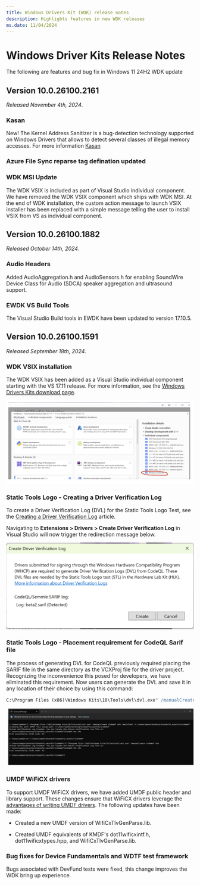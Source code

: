 ```yaml
---
title: Windows Drivers Kit (WDK) release notes
description: Highlights features in new WDK releases
ms.date: 11/04/2024
---
```


# Windows Driver Kits Release Notes
The following are features and bug fix in Windows 11 24H2 WDK update

## Version 10.0.26100.2161
*Released November 4th, 2024*.

### Kasan
New! The Kernel Address Sanitizer is a bug-detection technology supported on Windows Drivers that allows to detect several classes of illegal memory accesses. For more information [Kasan](./devtest/kasan.md)

### Azure File Sync reparse tag defination updated

### WDK MSI Update
The WDK VSIX is included as part of Visual Studio individual component. We have removed the WDK VSIX component which ships with WDK MSI. At the end of WDK installation, the custom action message to launch VSIX installer has been replaced with a simple message telling the user to install VSIX from VS as individual component. 

## Version 10.0.26100.1882
*Released October 14th, 2024*.

### Audio Headers
Added AudioAggregation.h and AudioSensors.h for enabling SoundWire Device Class for Audio (SDCA) speaker aggregation and ultrasound support.

### EWDK VS Build Tools
The Visual Studio Build tools in EWDK have been updated to version 17.10.5.

## Version 10.0.26100.1591
*Released September 18th, 2024*.

### WDK VSIX installation

The WDK VSIX has been added as a Visual Studio individual component starting with the VS 17.11 release. For more information, see the [Windows Drivers Kits download page](download-the-wdk.md).

![screenshot of visual studio wdk individual component selected](images/vs-wdk-selection.png)

### Static Tools Logo - Creating a Driver Verification Log

To create a Driver Verification Log (DVL) for the Static Tools Logo Test, see the [Creating a Driver Verification Log](./develop/creating-a-driver-verification-log.md) article.

Navigating to **Extensions > Drivers > Create Driver Verification Log** in Visual Studio will now trigger the redirection message below.

![screenshot of visual studio notification for codeql dvl generation](images/codeql-redirection.png)

### Static Tools Logo - Placement requirement for CodeQL Sarif file

The process of generating DVL for CodeQL previously required placing the SARIF file in the same directory as the VCXProj file for the driver project. Recognizing the inconvenience this posed for developers, we have eliminated this requirement. Now users can generate the DVL and save it in any location of their choice by using this command:

```cmd
C:\Program Files (x86)\Windows Kits\10\Tools\dvl\dvl.exe" /manualCreate `<driverName>` `<driverArchitecture>` /`<path to sarif file>`'\
```

![screenshot of sarif placement updated](images/sarif-placement-update.png)

### UMDF WiFiCX drivers

To support UMDF WiFiCX drivers, we have added UMDF public header and library support. These changes ensure that WiFiCX drivers leverage the [advantages of writing UMDF drivers](./wdf/advantages-of-writing-umdf-drivers.md). The following updates have been made:

- Created a new UMDF version of WifiCxTlvGenParse.lib.

- Created UMDF equivalents of KMDF's dot11wificxintf.h, dot11wificxtypes.hpp, and WifiCxTlvGenParse.lib.

### Bug fixes for Device Fundamentals and WDTF test framework

Bugs associated with DevFund tests were fixed, this change improves the WDK bring up experience.


